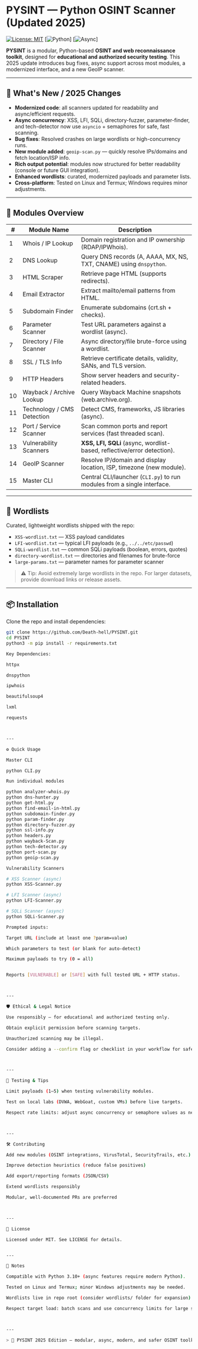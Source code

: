 # PYSINT — Python OSINT Scanner (Updated 2025)

[![License: MIT](https://img.shields.io/badge/license-MIT-blue.svg)](LICENSE)
[![Python](https://img.shields.io/badge/python-3.10%2B-blue.svg)]
[![Async](https://img.shields.io/badge/asyncio-modern-green.svg)]

**PYSINT** is a modular, Python-based **OSINT and web reconnaissance toolkit**, designed for **educational and authorized security testing**. This 2025 update introduces bug fixes, async support across most modules, a modernized interface, and a new GeoIP scanner.

---

## 🚀 What's New / 2025 Changes

- **Modernized code**: all scanners updated for readability and async/efficient requests.  
- **Async concurrency**: XSS, LFI, SQLi, directory-fuzzer, parameter-finder, and tech-detector now use `asyncio` + semaphores for safe, fast scanning.  
- **Bug fixes**: Resolved crashes on large wordlists or high-concurrency runs.  
- **New module added**: `geoip-scan.py` — quickly resolve IPs/domains and fetch location/ISP info.  
- **Rich output potential**: modules now structured for better readability (console or future GUI integration).  
- **Enhanced wordlists**: curated, modernized payloads and parameter lists.  
- **Cross-platform**: Tested on Linux and Termux; Windows requires minor adjustments.

---

## 🧩 Modules Overview

| #  | Module Name                     | Description                                                                 |
|----|---------------------------------|-----------------------------------------------------------------------------|
| 1  | Whois / IP Lookup               | Domain registration and IP ownership (RDAP/IPWhois).                       |
| 2  | DNS Lookup                      | Query DNS records (A, AAAA, MX, NS, TXT, CNAME) using `dnspython`.         |
| 3  | HTML Scraper                    | Retrieve page HTML (supports redirects).                                   |
| 4  | Email Extractor                 | Extract mailto/email patterns from HTML.                                    |
| 5  | Subdomain Finder                | Enumerate subdomains (crt.sh + checks).                                     |
| 6  | Parameter Scanner               | Test URL parameters against a wordlist (async).                             |
| 7  | Directory / File Scanner        | Async directory/file brute-force using a wordlist.                          |
| 8  | SSL / TLS Info                  | Retrieve certificate details, validity, SANs, and TLS version.             |
| 9  | HTTP Headers                    | Show server headers and security-related headers.                           |
| 10 | Wayback / Archive Lookup        | Query Wayback Machine snapshots (web.archive.org).                          |
| 11 | Technology / CMS Detection      | Detect CMS, frameworks, JS libraries (async).                               |
| 12 | Port / Service Scanner          | Scan common ports and report services (fast threaded scan).                 |
| 13 | Vulnerability Scanners          | **XSS, LFI, SQLi** (async, wordlist-based, reflective/error detection).     |
| 14 | GeoIP Scanner                   | Resolve IP/domain and display location, ISP, timezone (new module).         |
| 15 | Master CLI                      | Central CLI/launcher (`CLI.py`) to run modules from a single interface.     |

---

## 🧰 Wordlists

Curated, lightweight wordlists shipped with the repo:

- `XSS-wordlist.txt` — XSS payload candidates  
- `LFI-wordlist.txt` — typical LFI payloads (e.g., `../../etc/passwd`)  
- `SQLi-wordlist.txt` — common SQLi payloads (boolean, errors, quotes)  
- `directory-wordlist.txt` — directories and filenames for brute-force  
- `large-params.txt` — parameter names for parameter scanner  

> ⚠️ Tip: Avoid extremely large wordlists in the repo. For larger datasets, provide download links or release assets.

---

## 📦 Installation

Clone the repo and install dependencies:

```bash
git clone https://github.com/Death-hell/PYSINT.git
cd PYSINT
python3 -m pip install -r requirements.txt

Key Dependencies:

httpx

dnspython

ipwhois

beautifulsoup4

lxml

requests



---

⚙️ Quick Usage

Master CLI

python CLI.py

Run individual modules

python analyzer-whois.py
python dns-hunter.py
python get-html.py
python find-email-in-html.py
python subdomain-finder.py
python param-finder.py
python directory-fuzzer.py
python ssl-info.py
python headers.py
python wayback-Scan.py
python tech-detector.py
python port-scan.py
python geoip-scan.py

Vulnerability Scanners

# XSS Scanner (async)
python XSS-Scanner.py

# LFI Scanner (async)
python LFI-Scanner.py

# SQLi Scanner (async)
python SQLi-Scanner.py

Prompted inputs:

Target URL (include at least one ?param=value)

Which parameters to test (or blank for auto-detect)

Maximum payloads to try (0 = all)


Reports [VULNERABLE] or [SAFE] with full tested URL + HTTP status.



---

🛡️ Ethical & Legal Notice

Use responsibly — for educational and authorized testing only.

Obtain explicit permission before scanning targets.

Unauthorized scanning may be illegal.

Consider adding a --confirm flag or checklist in your workflow for safe operations.



---

🧪 Testing & Tips

Limit payloads (1–5) when testing vulnerability modules.

Test on local labs (DVWA, WebGoat, custom VMs) before live targets.

Respect rate limits: adjust async concurrency or semaphore values as needed.



---

🛠 Contributing

Add new modules (OSINT integrations, VirusTotal, SecurityTrails, etc.)

Improve detection heuristics (reduce false positives)

Add export/reporting formats (JSON/CSV)

Extend wordlists responsibly

Modular, well-documented PRs are preferred



---

📄 License

Licensed under MIT. See LICENSE for details.


---

📌 Notes

Compatible with Python 3.10+ (async features require modern Python).

Tested on Linux and Termux; minor Windows adjustments may be needed.

Wordlists live in repo root (consider wordlists/ folder for expansion).

Respect target load: batch scans and use concurrency limits for large scans.



---

> 🎉 PYSINT 2025 Edition — modular, async, modern, and safer OSINT toolkit!

